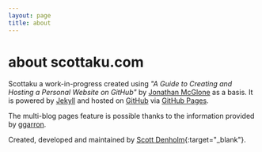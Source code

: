 ```yaml
---
layout: page
title: about
---
```



# about scottaku.com

Scottaku a work-in-progress created using *"A Guide to Creating and Hosting a Personal Website on GitHub"* by [Jonathan McGlone] as a basis. It is powered by [Jekyll] and hosted  on [GitHub] via [GitHub Pages].

The multi-blog pages feature is possible thanks to the information provided by [ggarron].

Created, developed and maintained by [Scott Denholm]{:target="_blank"}.




[Jonathan McGlone]: http://jmcglone.com/guides/github-pages/
[Jekyll]: http://jekyllrb.com/
[GitHub]: http://github.com/sjdenholm/sjdenholm.github.io/
[GitHub Pages]: http://pages.github.com/
[ggarron]: https://github.com/ggarron/multi-blog-jekyll/
[Scott Denholm]: http://www.scottaku.com/ScottDenholm/
